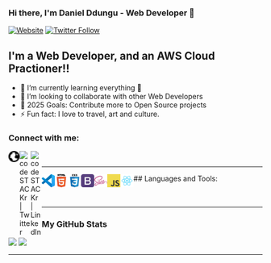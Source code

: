 ### Hi there, I'm Daniel Ddungu - Web Developer 👋

[![Website](https://img.shields.io/website?label=danielddungu.com&style=for-the-badge&url=https%3A%2F%2Fcodestackr.com)](https://danielddungu.com)
[![Twitter Follow](https://img.shields.io/twitter/follow/danielddungu?color=1DA1F2&logo=twitter&style=for-the-badge)](https://twitter.com/intent/follow?original_referer=https%3A%2F%2Fgithub.com%2Fdaniel&screen_name=daniel_ddungu)

## I'm a Web Developer, and an AWS Cloud Practioner!!

- 🌱 I’m currently learning everything 🤣
- 👯 I’m looking to collaborate with other Web Developers
- 🥅 2025 Goals: Contribute more to Open Source projects
- ⚡ Fun fact: I love to travel, art and culture.

### Connect with me:

[<img align="left" alt="codeSTACKr.com" width="22px" src="https://raw.githubusercontent.com/iconic/open-iconic/master/svg/globe.svg" />][website]

[<img align="left" alt="codeSTACKr | Twitter" width="22px" src="https://cdn.jsdelivr.net/npm/simple-icons@v3/icons/twitter.svg" />][twitter]

[<img align="left" alt="codeSTACKr | LinkedIn" width="22px" src="https://cdn.jsdelivr.net/npm/simple-icons@v3/icons/linkedin.svg" />][linkedin]

<br />
<hr style={border-top: 1px dashed grey;}>
## Languages and Tools:
<img align="left" alt="Visual Studio Code" width="26px" src="https://raw.githubusercontent.com/github/explore/80688e429a7d4ef2fca1e82350fe8e3517d3494d/topics/visual-studio-code/visual-studio-code.png" />
<img align="left" alt="HTML5" width="26px" src="https://raw.githubusercontent.com/github/explore/80688e429a7d4ef2fca1e82350fe8e3517d3494d/topics/html/html.png" />

<img align="left" alt="CSS3" width="26px" src="https://raw.githubusercontent.com/github/explore/80688e429a7d4ef2fca1e82350fe8e3517d3494d/topics/css/css.png" />

<img align="left" alt="Bootstrap" width="26px" src="https://raw.githubusercontent.com/github/explore/80688e429a7d4ef2fca1e82350fe8e3517d3494d/topics/bootstrap/bootstrap.png" />

<img align="left" alt="Sass" width="26px" src="https://raw.githubusercontent.com/github/explore/80688e429a7d4ef2fca1e82350fe8e3517d3494d/topics/sass/sass.png" />
<img align="left" alt="JavaScript" width="26px" src="https://raw.githubusercontent.com/github/explore/80688e429a7d4ef2fca1e82350fe8e3517d3494d/topics/javascript/javascript.png" />
<img align="left" alt="React" width="26px" src="https://raw.githubusercontent.com/github/explore/80688e429a7d4ef2fca1e82350fe8e3517d3494d/topics/react/react.png" />

<br />
<br />
<br />
<hr style={border-top: 1px dashed grey;}>

### My GitHub Stats
<div>
<p>
  <img width="48%" src="https://github-readme-stats.vercel.app/api?username=DanielDdungu&show_icons=true&theme=tokyo"/>

  <img width="48%" src="https://github-readme-streak-stats.herokuapp.com/?user=DanielDdungu&theme=tokyo" />
</p>
</div>
<hr style={border-top: 1px dashed grey;}>

[website]: https://danielddungu.com
[twitter]: https://twitter.com/daniel_ddungu
[linkedin]: https://www.linkedin.com/in/danielddungu/
